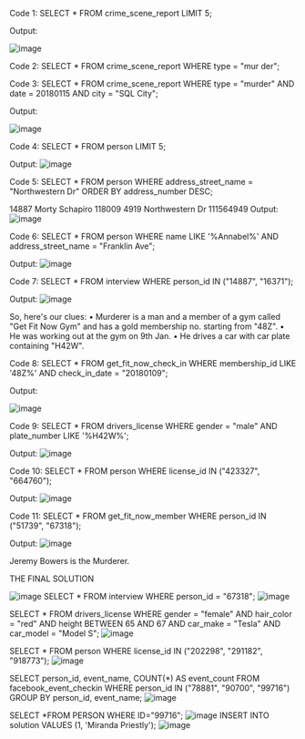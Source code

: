 Code 1:
SELECT * 
FROM crime_scene_report
LIMIT 5;

Output:
 
![image](https://github.com/user-attachments/assets/f93c9f24-7939-46d7-8d13-0fc8d7545f39)

Code 2:
SELECT *
FROM crime_scene_report
WHERE type = "mur  der";

Code 3:
SELECT *
FROM crime_scene_report
WHERE type = "murder"
AND date = 20180115
AND city = "SQL City";

Output:
 
![image](https://github.com/user-attachments/assets/249092eb-2ef9-4f72-8a2e-5896980e6fdc)

Code 4:
SELECT *
FROM person
LIMIT 5;

Output:
 ![image](https://github.com/user-attachments/assets/fa8e3eb3-293d-4055-92f7-53353a7a2dbb)


Code 5:
SELECT *
FROM person
WHERE address_street_name = "Northwestern Dr"
ORDER BY address_number DESC;

14887	Morty Schapiro	118009	4919	Northwestern Dr	111564949
Output:
![image](https://github.com/user-attachments/assets/3728423c-bd6b-40e5-aa91-983578d71258)


Code 6:
SELECT *
FROM person
WHERE name LIKE '%Annabel%'
AND address_street_name = "Franklin Ave";

Output:
 ![image](https://github.com/user-attachments/assets/6471bc70-cbfc-4d33-8b93-9da437608e94)


Code 7:
SELECT *
FROM interview
WHERE person_id IN ("14887", "16371");

Output:
 ![image](https://github.com/user-attachments/assets/04612420-3e74-42d9-8b83-2e37dfc2c4f4)



So, here's our clues:
•	Murderer is a man and a member of a gym called "Get Fit Now Gym" and has a gold membership no. starting from "48Z".
•	He was working out at the gym on 9th Jan.
•	He drives a car with car plate containing "H42W".


Code 8:
SELECT *
FROM get_fit_now_check_in
WHERE membership_id LIKE '48Z%'
AND check_in_date = "20180109";

Output:
 
![image](https://github.com/user-attachments/assets/9b4df330-0d9d-446b-882c-fa95207e795e)

Code 9:
SELECT *
FROM drivers_license
WHERE gender = "male"
AND plate_number LIKE '%H42W%';




Output:
 ![image](https://github.com/user-attachments/assets/0ca638e6-025c-4d9e-9ec3-adff00d1ac74)


Code 10:
SELECT *
FROM person
WHERE license_id IN ("423327", "664760");

Output:
 ![image](https://github.com/user-attachments/assets/9beeba36-ec14-4294-8ef8-a5c3f05f6edc)


Code 11:
SELECT *
FROM get_fit_now_member
WHERE person_id IN ("51739", "67318");

Output:
![image](https://github.com/user-attachments/assets/5a86f6b5-9c5a-4c31-993d-3a4c581f00ad)

Jeremy Bowers is the Murderer.

THE FINAL SOLUTION
 
![image](https://github.com/user-attachments/assets/18ee7acc-1436-4886-b930-ed13e56e62b3)
SELECT * FROM interview WHERE person_id = "67318";
![image](https://github.com/user-attachments/assets/85f6abd0-dc25-4713-a34a-9dafb0b51003)

SELECT * FROM drivers_license WHERE gender = "female" AND hair_color = "red" AND height BETWEEN 65 AND 67 AND car_make = "Tesla" AND car_model = "Model S";
![image](https://github.com/user-attachments/assets/5d1c65e2-3a3c-4a9a-8f05-f14044d5eba1)

SELECT * FROM person WHERE license_id IN ("202298", "291182", "918773");
![image](https://github.com/user-attachments/assets/477de5b6-2c29-4f61-afa0-2ed5cdf69321)

SELECT person_id, event_name, COUNT(*) AS event_count FROM facebook_event_checkin WHERE person_id IN ("78881", "90700", "99716") GROUP BY person_id, event_name;
![image](https://github.com/user-attachments/assets/1965e0dc-257c-4b6c-9d2b-2110270870ac)

SELECT *FROM PERSON WHERE ID="99716"; 
![image](https://github.com/user-attachments/assets/f957f4b7-5e8b-48b3-b11b-32efaa570613)
INSERT INTO solution VALUES (1, 'Miranda Priestly');
 ![image](https://github.com/user-attachments/assets/bbfd709b-df10-43f8-9870-fb21ddfbc679)
       
        
